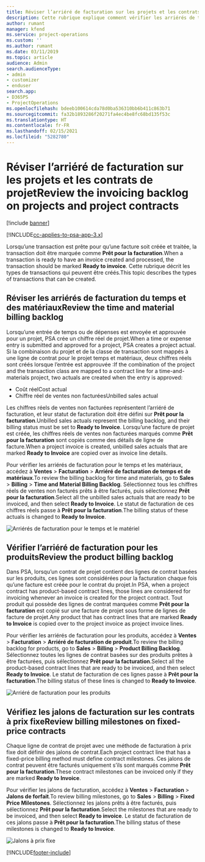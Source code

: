 ```yaml
---
title: Réviser l’arriéré de facturation sur les projets et les contrats de projet
description: Cette rubrique explique comment vérifier les arriérés de temps, de dépenses, et de produits, et comment les marquer comme prêts pour la facturation.
author: rumant
manager: kfend
ms.service: project-operations
ms.custom: ''
ms.author: rumant
ms.date: 03/11/2019
ms.topic: article
audience: Admin
search.audienceType:
- admin
- customizer
- enduser
search.app:
- D365PS
- ProjectOperations
ms.openlocfilehash: bdeeb100614cda78d0ba536310bb6b411c863b71
ms.sourcegitcommit: fa32b1893286f20271fa4ec4be8fc68bd135f53c
ms.translationtype: HT
ms.contentlocale: fr-FR
ms.lasthandoff: 02/15/2021
ms.locfileid: "5282780"
---
```

# <a name="review-the-invoicing-backlog-on-projects-and-project-contracts"></a><span data-ttu-id="5c62a-103">Réviser l’arriéré de facturation sur les projets et les contrats de projet</span><span class="sxs-lookup"><span data-stu-id="5c62a-103">Review the invoicing backlog on projects and project contracts</span></span>

[!include [banner](../includes/psa-now-project-operations.md)]

[!INCLUDE[cc-applies-to-psa-app-3.x](../includes/cc-applies-to-psa-app-3x.md)]

<span data-ttu-id="5c62a-104">Lorsqu’une transaction est prête pour qu’une facture soit créée et traitée, la transaction doit être marquée comme **Prêt pour la facturation**.</span><span class="sxs-lookup"><span data-stu-id="5c62a-104">When a transaction is ready to have an invoice created and processed, the transaction should be marked **Ready to invoice**.</span></span> <span data-ttu-id="5c62a-105">Cette rubrique décrit les types de transactions qui peuvent être créés.</span><span class="sxs-lookup"><span data-stu-id="5c62a-105">This topic describes the types of transactions that can be created.</span></span>

## <a name="review-the-time-and-material-billing-backlog"></a><span data-ttu-id="5c62a-106">Réviser les arriérés de facturation du temps et des matériaux</span><span class="sxs-lookup"><span data-stu-id="5c62a-106">Review the time and material billing backlog</span></span>

<span data-ttu-id="5c62a-107">Lorsqu’une entrée de temps ou de dépenses est envoyée et approuvée pour un projet, PSA crée un chiffre réel de projet.</span><span class="sxs-lookup"><span data-stu-id="5c62a-107">When a time or expense entry is submitted and approved for a project, PSA creates a project actual.</span></span> <span data-ttu-id="5c62a-108">Si la combinaison du projet et de la classe de transaction sont mappés à une ligne de contrat pour le projet temps et matériaux, deux chiffres réels sont créés lorsque l’entrée est approuvée :</span><span class="sxs-lookup"><span data-stu-id="5c62a-108">If the combination of the project and the transaction class are mapped to a contract line for a time-and-materials project, two actuals are created when the entry is approved:</span></span>

- <span data-ttu-id="5c62a-109">Coût réel</span><span class="sxs-lookup"><span data-stu-id="5c62a-109">Cost actual</span></span> 
- <span data-ttu-id="5c62a-110">Chiffre réel de ventes non facturées</span><span class="sxs-lookup"><span data-stu-id="5c62a-110">Unbilled sales actual</span></span>

<span data-ttu-id="5c62a-111">Les chiffres réels de ventes non facturées représentent l’arriéré de facturation, et leur statut de facturation doit être défini sur **Prêt pour la facturation**.</span><span class="sxs-lookup"><span data-stu-id="5c62a-111">Unbilled sales actuals represent the billing backlog, and their billing status must be set to **Ready to Invoice**.</span></span> <span data-ttu-id="5c62a-112">Lorsqu’une facture de projet est créée, les chiffres réels de ventes non facturées marqués comme **Prêt pour la facturation** sont copiés comme des détails de ligne de facture.</span><span class="sxs-lookup"><span data-stu-id="5c62a-112">When a project invoice is created, unbilled sales actuals that are marked **Ready to Invoice** are copied over as invoice line details.</span></span>

<span data-ttu-id="5c62a-113">Pour vérifier les arriérés de facturation pour le temps et les matériaux, accédez à **Ventes** \> **Facturation** \> **Arriéré de facturation de temps et de matériaux**.</span><span class="sxs-lookup"><span data-stu-id="5c62a-113">To review the billing backlog for time and materials, go to **Sales** \> **Billing** \> **Time and Material Billing Backlog**.</span></span> <span data-ttu-id="5c62a-114">Sélectionnez tous les chiffres réels de ventes non facturés prêts à être facturés, puis sélectionnez **Prêt pour la facturation**.</span><span class="sxs-lookup"><span data-stu-id="5c62a-114">Select all the unbilled sales actuals that are ready to be invoiced, and then select **Ready to Invoice**.</span></span> <span data-ttu-id="5c62a-115">Le statut de facturation de ces chiffres réels passe à **Prêt pour la facturation**.</span><span class="sxs-lookup"><span data-stu-id="5c62a-115">The billing status of these actuals is changed to **Ready to Invoice**.</span></span>

![Arriérés de facturation pour le temps et le matériel](media/TMBacklog.png)

## <a name="review-the-product-billing-backlog"></a><span data-ttu-id="5c62a-117">Vérifier l’arriéré de facturation pour les produits</span><span class="sxs-lookup"><span data-stu-id="5c62a-117">Review the product billing backlog</span></span>

<span data-ttu-id="5c62a-118">Dans PSA, lorsqu’un contrat de projet contient des lignes de contrat basées sur les produits, ces lignes sont considérées pour la facturation chaque fois qu’une facture est créée pour le contrat du projet.</span><span class="sxs-lookup"><span data-stu-id="5c62a-118">In PSA, when a project contract has product-based contract lines, those lines are considered for invoicing whenever an invoice is created for the project contract.</span></span> <span data-ttu-id="5c62a-119">Tout produit qui possède des lignes de contrat marquées comme **Prêt pour la facturation** est copié sur une facture de projet sous forme de lignes de facture de projet.</span><span class="sxs-lookup"><span data-stu-id="5c62a-119">Any product that has contract lines that are marked **Ready to Invoice** is copied over to the project invoice as project invoice lines.</span></span>

<span data-ttu-id="5c62a-120">Pour vérifier les arriérés de facturation pour les produits, accédez à **Ventes** \> **Facturation** \> **Arriéré de facturation de produit**.</span><span class="sxs-lookup"><span data-stu-id="5c62a-120">To review the billing backlog for products, go to **Sales** \> **Billing** \> **Product Billing Backlog**.</span></span> <span data-ttu-id="5c62a-121">Sélectionnez toutes les lignes de contrat basées sur des produits prêtes à être facturées, puis sélectionnez **Prêt pour la facturation**.</span><span class="sxs-lookup"><span data-stu-id="5c62a-121">Select all the product-based contract lines that are ready to be invoiced, and then select **Ready to Invoice**.</span></span> <span data-ttu-id="5c62a-122">Le statut de facturation de ces lignes passe à **Prêt pour la facturation**.</span><span class="sxs-lookup"><span data-stu-id="5c62a-122">The billing status of these lines is changed to **Ready to Invoice**.</span></span>

![Arriéré de facturation pour les produits](media/ProductBacklog.png)

## <a name="review-billing-milestones-on-fixed-price-contracts"></a><span data-ttu-id="5c62a-124">Vérifiez les jalons de facturation sur les contrats à prix fixe</span><span class="sxs-lookup"><span data-stu-id="5c62a-124">Review billing milestones on fixed-price contracts</span></span>

<span data-ttu-id="5c62a-125">Chaque ligne de contrat de projet avec une méthode de facturation à prix fixe doit définir des jalons de contrat.</span><span class="sxs-lookup"><span data-stu-id="5c62a-125">Each project contract line that has a fixed-price billing method must define contract milestones.</span></span> <span data-ttu-id="5c62a-126">Ces jalons de contrat peuvent être facturés uniquement s’ils sont marqués comme **Prêt pour la facturation**.</span><span class="sxs-lookup"><span data-stu-id="5c62a-126">These contract milestones can be invoiced only if they are marked **Ready to Invoice**.</span></span> 

<span data-ttu-id="5c62a-127">Pour vérifier les jalons de facturation, accédez à **Ventes** \> **Facturation** \> **Jalons de forfait**.</span><span class="sxs-lookup"><span data-stu-id="5c62a-127">To review billing milestones, go to **Sales** \> **Billing** \> **Fixed Price Milestones**.</span></span> <span data-ttu-id="5c62a-128">Sélectionnez les jalons prêts à être facturés, puis sélectionnez **Prêt pour la facturation**.</span><span class="sxs-lookup"><span data-stu-id="5c62a-128">Select the milestones that are ready to be invoiced, and then select **Ready to invoice**.</span></span> <span data-ttu-id="5c62a-129">Le statut de facturation de ces jalons passe à **Prêt pour la facturation**.</span><span class="sxs-lookup"><span data-stu-id="5c62a-129">The billing status of these milestones is changed to **Ready to Invoice**.</span></span>

![Jalons à prix fixe](media/FPBacklog.png)


[!INCLUDE[footer-include](../includes/footer-banner.md)]